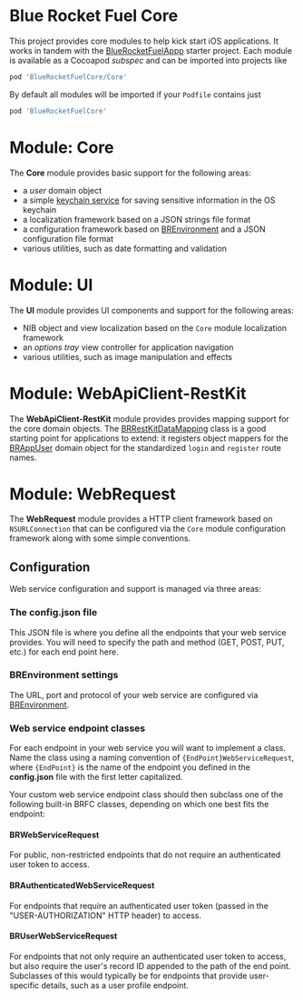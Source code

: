 # Blue Rocket Fuel Core

This project provides core modules to help kick start iOS applications. It works in tandem with the [BlueRocketFuelAppp][brfa] starter project. Each module is available as a Cocoapod _subspec_ and can be imported into projects like

```ruby
pod 'BlueRocketFuelCore/Core'
```

By default all modules will be imported if your `Podfile` contains just

```ruby
pod 'BlueRocketFuelCore'
```


# Module: Core

The **Core** module provides basic support for the following areas:

 * a _user_ domain object
 * a simple [keychain service](https://github.com/Blue-Rocket/BlueRocketFuelCore/blob/msm/Code/Core/BRKeychainService.h) for saving sensitive information in the OS keychain
 * a localization framework based on a JSON strings file format
 * a configuration framework based on [BREnvironment][brenv] and a JSON configuration file format
 * various utilities, such as date formatting and validation
 
# Module: UI

The **UI** module provides UI components and support for the following areas:

 * NIB object and view localization based on the `Core` module localization framework
 * an _options tray_ view controller for application navigation
 * various utilities, such as image manipulation and effects
 
# Module: WebApiClient-RestKit

The **WebApiClient-RestKit** module provides provides mapping support for the core domain objects. The [BRRestKitDataMapping](https://github.com/Blue-Rocket/BlueRocketFuelCore/blob/msm/BRFCore/Code/WebApiClient-RestKit/BRRestKitDataMapping.m) class is a good starting point for applications to extend: it registers object mappers for the [BRAppUser](https://github.com/Blue-Rocket/BlueRocketFuelCore/blob/msm/Code/BRFCore/Core/BRAppUser.h) domain object for the standardized `login` and `register` route names.

# Module: WebRequest

The **WebRequest** module provides a HTTP client framework based on `NSURLConnection` that can be configured via the `Core` module configuration framework along with some simple conventions.

## Configuration

Web service configuration and support is managed via three areas:

### The config.json file

This JSON file is where you define all the endpoints that your web service provides. You will need to specify the path and method (GET, POST, PUT, etc.) for each end point here.

### BREnvironment settings

The URL, port and protocol of your web service are configured via [BREnvironment][brenv].

### Web service endpoint classes

For each endpoint in your web service you will want to implement a class. Name the class using a naming convention of `{EndPoint}WebServiceRequest`, where `{EndPoint}` is the name of the endpoint you defined in the **config.json** file with the first letter capitalized.

Your custom web service endpoint class should then subclass one of the following built-in BRFC classes, depending on which one best fits the endpoint:

#### BRWebServiceRequest

For public, non-restricted endpoints that do not require an authenticated user token to access.

#### BRAuthenticatedWebServiceRequest

For endpoints that require an authenticated user token (passed in the "USER-AUTHORIZATION" HTTP header) to access.

#### BRUserWebServiceRequest

For endpoints that not only require an authenticated user token to access, but also require the user's record ID appended to the path of the end point. Subclasses of this would typically be for endpoints that provide user-specific details, such as a user profile endpoint.


 [brfa]: https://github.com/Blue-Rocket/BlueRocketFuelApp
 [cocoapods]: https://cocoapods.org/
 [brenv]: https://github.com/Blue-Rocket/BREnvironment
 [afn]: https://github.com/AFNetworking/AFNetworking
 [rk]: https://github.com/RestKit/RestKit
